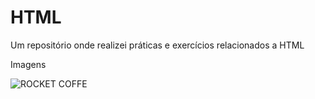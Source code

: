 # HTML
Um repositório onde realizei práticas e exercícios relacionados a HTML

Imagens

![ROCKET COFFE](https://imgbox.com/ckRo1DGL)
